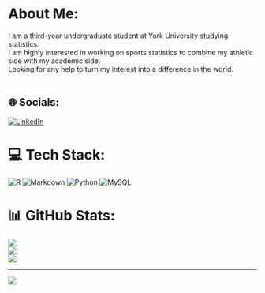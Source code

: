 #  About Me:
I am a third-year undergraduate student at York University studying statistics. <br>I am highly interested in working on sports statistics to combine my athletic side with my academic side. <br>Looking for any help to turn my interest into a difference in the world.  <br><br>


## 🌐 Socials:
[![LinkedIn](https://img.shields.io/badge/LinkedIn-%230077B5.svg?logo=linkedin&logoColor=white)](https://www.linkedin.com/in/furkan-berk-dan%C4%B1%C5%9Fman-b0a504234/) 

# 💻 Tech Stack:
![R](https://img.shields.io/badge/r-%23276DC3.svg?style=for-the-badge&logo=r&logoColor=white) ![Markdown](https://img.shields.io/badge/markdown-%23000000.svg?style=for-the-badge&logo=markdown&logoColor=white) ![Python](https://img.shields.io/badge/python-3670A0?style=for-the-badge&logo=python&logoColor=ffdd54) ![MySQL](https://img.shields.io/badge/mysql-%2300f.svg?style=for-the-badge&logo=mysql&logoColor=white)
# 📊 GitHub Stats:
![](https://github-readme-stats.vercel.app/api?username=FurkanDanisman&theme=dark&hide_border=false&include_all_commits=false&count_private=false)<br/>
![](https://github-readme-streak-stats.herokuapp.com/?user=FurkanDanisman&theme=dark&hide_border=false)<br/>
![](https://github-readme-stats.vercel.app/api/top-langs/?username=FurkanDanisman&theme=dark&hide_border=false&include_all_commits=false&count_private=false&layout=compact)

---
[![](https://visitcount.itsvg.in/api?id=FurkanDanisman&icon=0&color=0)](https://visitcount.itsvg.in)
<!---
FurkanDanisman/FurkanDanisman is a ✨ special ✨ repository because its `README.md` (this file) appears on your GitHub profile.
You can click the Preview link to take a look at your changes.
--->

